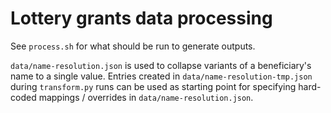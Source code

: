 # Lottery grants data processing

See `process.sh` for what should be run to generate outputs.

`data/name-resolution.json` is used to collapse variants of a beneficiary's name to a single value. Entries created in `data/name-resolution-tmp.json` during `transform.py` runs can be used as starting point for specifying hard-coded mappings / overrides in `data/name-resolution.json`.
